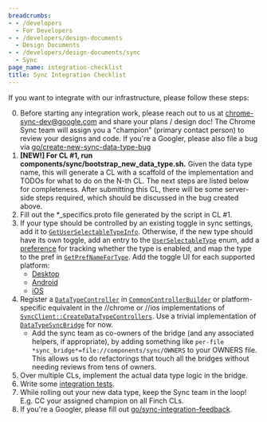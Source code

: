 ```yaml
---
breadcrumbs:
- - /developers
  - For Developers
- - /developers/design-documents
  - Design Documents
- - /developers/design-documents/sync
  - Sync
page_name: integration-checklist
title: Sync Integration Checklist
---
```


If you want to integrate with our infrastructure, please follow these steps:

0. Before starting any integration work, please reach out to us at
    chrome-sync-dev@google.com and share your plans / design doc! The Chrome
    Sync team will assign you a "champion" (primary contact person) to review
    your designs and code. If you're a Googler, please also file a bug via
    [go/create-new-sync-data-type-bug][create-new-sync-data-type-bug]
1. <b>[NEW!] For CL #1, run components/sync/bootstrap_new_data_type.sh.</b>
    Given the data type name, this will generate a CL with a scaffold of the
    implementation and TODOs for what to do on the N-th CL. The next steps are
    listed below for completeness. After submitting this CL, there will be some
    server-side steps required, which should be discussed in the bug created
    above.
2. Fill out the *_specifics.proto file generated by the script in CL #1.
3. If your type should be controlled by an existing toggle in sync settings, add
    it to [`GetUserSelectableTypeInfo`][GetUserSelectableTypeInfo]. Otherwise,
    if the new type should have its own toggle, add an entry to the
    [`UserSelectableType`][UserSelectableType] enum, add a
    [preference][pref_names] for tracking whether the type is enabled, and map
    the type to the pref in [`GetPrefNameForType`][GetPrefName]. Add the toggle
    UI for each supported platform:
    * [Desktop][toggles_desktop]
    * [Android][toggles_android]
    * [iOS][toggles_ios]
4. Register a [`DataTypeController`][DataTypeController] in
    [`CommonControllerBuilder`][CommonControllerBuilder] or platform-specific
    equivalent in the //chrome or //ios implementations of
    [`SyncClient::CreateDataTypeControllers`][CreateDataTypeControllers].
    Use a trivial implementation of [`DataTypeSyncBridge`][Bridge] for now.
    *   Add the sync team as co-owners of the bridge (and any associated
        helpers, if appropriate), by adding something like
        `per-file *sync_bridge*=file://components/sync/OWNERS` to your
        OWNERS file. This allows us to do refactorings that touch all the
        bridges without needing reviews from tens of owners.
5. Over multiple CLs, implement the actual data type logic in the bridge.
6. Write some [integration tests](../model-api/#automated-testing).
7. While rolling out your new data type, keep the Sync team in the loop! E.g.
    CC your assigned champion on all Finch CLs.
8. If you're a Googler, please fill out [go/sync-integration-feedback][sync-integration-feedback].

[create-new-sync-data-type-bug]: http://go/create-new-sync-data-type-bug
[protocol]: https://cs.chromium.org/chromium/src/components/sync/protocol/
[DataType]: https://cs.chromium.org/chromium/src/components/sync/base/data_type.h
[info_map]: https://cs.chromium.org/search/?q="kDataTypeInfoMap%5B%5D"+file:data_type.cc
[conversions]: https://cs.chromium.org/chromium/src/components/sync/protocol/proto_value_conversions.h
[EntitySpecifics]: https://source.chromium.org/chromium/chromium/src/+/main:components/sync/protocol/entity_specifics.proto
[DataTypeController]: https://cs.chromium.org/chromium/src/components/sync/service/data_type_controller.h
[CommonControllerBuilder ]: https://source.chromium.org/chromium/chromium/src/+/main:components/browser_sync/common_controller_builder.h
[CreateDataTypeControllers]: https://cs.chromium.org/search/?q="SyncClient::CreateDataTypeControllers"
[SyncServiceFactory]: https://cs.chromium.org/search/?q=:SyncServiceFactory%5C(%5C)
[Bridge]: https://source.chromium.org/search?q=DataTypeSyncBridge
[NigoriSpecifics]: https://cs.chromium.org/chromium/src/components/sync/protocol/nigori_specifics.proto
[UserSelectableType]: https://cs.chromium.org/chromium/src/components/sync/base/user_selectable_type.h?type=cs&q="enum+class+UserSelectableType"
[pref_names]: https://cs.chromium.org/chromium/src/components/sync/base/pref_names.h
[GetPrefName]: https://cs.chromium.org/search/?q=GetPrefNameForType+file:sync_prefs.cc
[toggles_desktop]: https://source.chromium.org/chromium/chromium/src/+/main:chrome/browser/resources/settings/people_page/sync_controls.html
[toggles_android]: https://source.chromium.org/chromium/chromium/src/+/main:chrome/android/java/src/org/chromium/chrome/browser/sync/settings/ManageSyncSettings.java
[toggles_ios]: https://source.chromium.org/chromium/chromium/src/+/main:ios/chrome/browser/ui/settings/google_services/manage_sync_settings_mediator.mm
[GetUserSelectableTypeInfo]: https://cs.chromium.org/chromium/src/components/sync/base/user_selectable_type.cc?type=cs&q="UserSelectableTypeInfo+GetUserSelectableTypeInfo"+f:components/sync/base/user_selectable_type.cc
[enums]: https://source.chromium.org/chromium/chromium/src/+/main:tools/metrics/histograms/metadata/sync/enums.xml
[histograms]: https://source.chromium.org/chromium/chromium/src/+/main:tools/metrics/histograms/metadata/sync/histograms.xml
[DataTypeHistogram]: https://cs.chromium.org/chromium/src/components/sync/base/data_type_histogram.h
[sync-integration-feedback]: http://go/sync-integration-feedback
[data-type-static-asserts]: https://source.chromium.org/search?q=f:%2Fsync%2F%20static_assert.*DataType%20-f:(%5Eout)&ss=chromium%2Fchromium%2Fsrc
